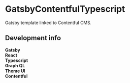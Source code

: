 # GatsbyContentfulTypescript
Gatsby template linked to Contentful CMS.

## Development info

**Gatsby** <br>
**React** <br>
**Typescript** <br>
**Graph QL** <br>
**Theme UI** <br>
**Contentful** <br>
